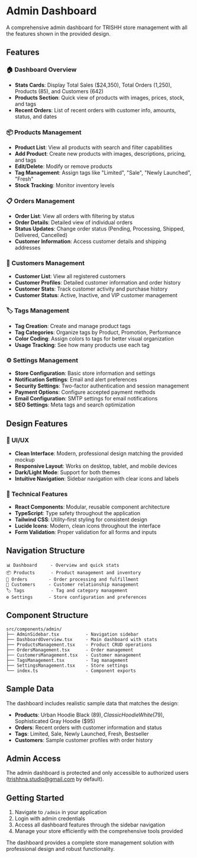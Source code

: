 # Admin Dashboard

A comprehensive admin dashboard for TRISHH store management with all the features shown in the provided design.

## Features

### 🏠 Dashboard Overview
- **Stats Cards**: Display Total Sales ($24,350), Total Orders (1,250), Products (85), and Customers (642)
- **Products Section**: Quick view of products with images, prices, stock, and tags
- **Recent Orders**: List of recent orders with customer info, amounts, status, and dates

### 📦 Products Management
- **Product List**: View all products with search and filter capabilities
- **Add Product**: Create new products with images, descriptions, pricing, and tags
- **Edit/Delete**: Modify or remove products
- **Tag Management**: Assign tags like "Limited", "Sale", "Newly Launched", "Fresh"
- **Stock Tracking**: Monitor inventory levels

### 📋 Orders Management
- **Order List**: View all orders with filtering by status
- **Order Details**: Detailed view of individual orders
- **Status Updates**: Change order status (Pending, Processing, Shipped, Delivered, Cancelled)
- **Customer Information**: Access customer details and shipping addresses

### 👥 Customers Management
- **Customer List**: View all registered customers
- **Customer Profiles**: Detailed customer information and order history
- **Customer Stats**: Track customer activity and purchase history
- **Customer Status**: Active, Inactive, and VIP customer management

### 🏷️ Tags Management
- **Tag Creation**: Create and manage product tags
- **Tag Categories**: Organize tags by Product, Promotion, Performance
- **Color Coding**: Assign colors to tags for better visual organization
- **Usage Tracking**: See how many products use each tag

### ⚙️ Settings Management
- **Store Configuration**: Basic store information and settings
- **Notification Settings**: Email and alert preferences
- **Security Settings**: Two-factor authentication and session management
- **Payment Options**: Configure accepted payment methods
- **Email Configuration**: SMTP settings for email notifications
- **SEO Settings**: Meta tags and search optimization

## Design Features

### 🎨 UI/UX
- **Clean Interface**: Modern, professional design matching the provided mockup
- **Responsive Layout**: Works on desktop, tablet, and mobile devices
- **Dark/Light Mode**: Support for both themes
- **Intuitive Navigation**: Sidebar navigation with clear icons and labels

### 🔧 Technical Features
- **React Components**: Modular, reusable component architecture
- **TypeScript**: Type safety throughout the application
- **Tailwind CSS**: Utility-first styling for consistent design
- **Lucide Icons**: Modern, clean icons throughout the interface
- **Form Validation**: Proper validation for all forms and inputs

## Navigation Structure

```
📊 Dashboard     - Overview and quick stats
📦 Products      - Product management and inventory
🛒 Orders        - Order processing and fulfillment
👥 Customers     - Customer relationship management
🏷️ Tags          - Tag and category management
⚙️ Settings      - Store configuration and preferences
```

## Component Structure

```
src/components/admin/
├── AdminSidebar.tsx          - Navigation sidebar
├── DashboardOverview.tsx     - Main dashboard with stats
├── ProductsManagement.tsx    - Product CRUD operations
├── OrdersManagement.tsx      - Order management
├── CustomersManagement.tsx   - Customer management
├── TagsManagement.tsx        - Tag management
├── SettingsManagement.tsx    - Store settings
└── index.ts                  - Component exports
```

## Sample Data

The dashboard includes realistic sample data that matches the design:

- **Products**: Urban Hoodie Black ($89), Classic Hoodie White ($79), Sophisticated Gray Hoodie ($95)
- **Orders**: Recent orders with customer information and status
- **Tags**: Limited, Sale, Newly Launched, Fresh, Bestseller
- **Customers**: Sample customer profiles with order history

## Admin Access

The admin dashboard is protected and only accessible to authorized users (trishhna.studio@gmail.com by default).

## Getting Started

1. Navigate to `/admin` in your application
2. Login with admin credentials
3. Access all dashboard features through the sidebar navigation
4. Manage your store efficiently with the comprehensive tools provided

The dashboard provides a complete store management solution with professional design and robust functionality.
